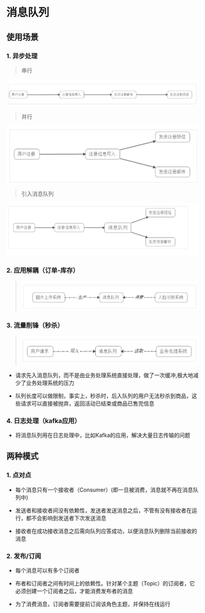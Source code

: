 # 消息队列

## 使用场景

### 1. 异步处理

   >串行
   
   ![](https://github.com/vicjiafeng/html_study/blob/master/image/chuanxing.png)
   
     
   >并行
   
   ![](https://github.com/vicjiafeng/html_study/blob/master/image/bingxing.png)
     
  
   >引入消息队列
   
   ![](https://github.com/vicjiafeng/html_study/blob/master/image/1.png)


### 2. 应用解耦（订单-库存）

   >![](https://github.com/vicjiafeng/html_study/blob/master/image/2.png)

### 3. 流量削锋（秒杀）

   >![](https://github.com/vicjiafeng/html_study/blob/master/image/3.png)
   
  
  * 请求先入消息队列，而不是由业务处理系统直接处理，做了一次缓冲,极大地减少了业务处理系统的压力
   
  * 队列长度可以做限制，事实上，秒杀时，后入队列的用户无法秒杀到商品，这些请求可以直接被抛弃，返回活动已结束或商品已售完信息
   
### 4. 日志处理（kafka应用）

  * 将消息队列用在日志处理中，比如Kafka的应用，解决大量日志传输的问题
  
   

## 两种模式

### 1. 点对点
  
  * 每个消息只有一个接收者（Consumer）(即一旦被消费，消息就不再在消息队列中)
  
  * 发送者和接收者间没有依赖性，发送者发送消息之后，不管有没有接收者在运行，都不会影响到发送者下次发送消息
  
  * 接收者在成功接收消息之后需向队列应答成功，以便消息队列删除当前接收的消息

### 2. 发布/订阅
  
  * 每个消息可以有多个订阅者
  
  * 布者和订阅者之间有时间上的依赖性。针对某个主题（Topic）的订阅者，它必须创建一个订阅者之后，才能消费发布者的消息
  
  * 为了消费消息，订阅者需要提前订阅该角色主题，并保持在线运行
